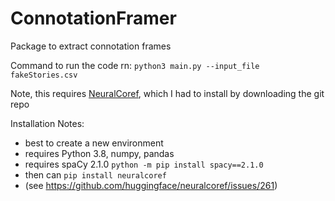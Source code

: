 # ConnotationFramer
Package to extract connotation frames


Command to run the code rn: `python3 main.py --input_file fakeStories.csv`

Note, this requires [NeuralCoref](https://github.com/huggingface/neuralcoref), which I had to install by downloading the git repo

Installation Notes:  
- best to create a new environment
- requires Python 3.8, numpy, pandas
- requires spaCy 2.1.0 `python -m pip install spacy==2.1.0`
- then can `pip install neuralcoref`
- (see https://github.com/huggingface/neuralcoref/issues/261)

